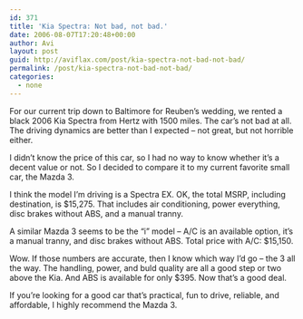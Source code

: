 ```yaml
---
id: 371
title: 'Kia Spectra: Not bad, not bad.'
date: 2006-08-07T17:20:48+00:00
author: Avi
layout: post
guid: http://aviflax.com/post/kia-spectra-not-bad-not-bad/
permalink: /post/kia-spectra-not-bad-not-bad/
categories:
  - none
---
```

For our current trip down to Baltimore for Reuben&#8217;s wedding, we rented a black 2006 Kia Spectra from Hertz with 1500 miles. The car&#8217;s not bad at all. The driving dynamics are better than I expected &#8211; not great, but not horrible either.

I didn&#8217;t know the price of this car, so I had no way to know whether it&#8217;s a decent value or not. So I decided to compare it to my current favorite small car, the Mazda 3.

I think the model I&#8217;m driving is a Spectra EX. OK, the total MSRP, including destination, is $15,275. That includes air conditioning, power everything, disc brakes without ABS, and a manual tranny.

A similar Mazda 3 seems to be the &#8220;i&#8221; model &#8211; A/C is an available option, it&#8217;s a manual tranny, and disc brakes without ABS. Total price with A/C: $15,150.

Wow. If those numbers are accurate, then I know which way I&#8217;d go &#8211; the 3 all the way. The handling, power, and buld quality are all a good step or two above the Kia. And ABS is available for only $395. Now that&#8217;s a good deal.

If you&#8217;re looking for a good car that&#8217;s practical, fun to drive, reliable, and affordable, I highly recommend the Mazda 3.